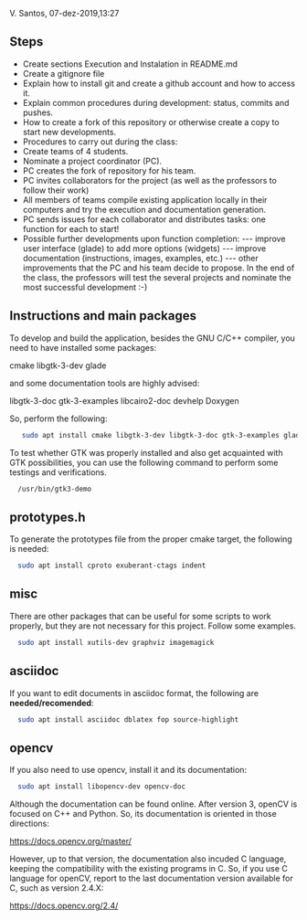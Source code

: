 V. Santos, 07-dez-2019,13:27

Steps
--------------------

 - Create sections Execution and Instalation in README.md
 - Create a gitignore file
 - Explain how to install git and create a github account and how to access it.
 - Explain common procedures during development: status, commits and pushes.
 - How to create a fork of this repository or otherwise create a copy to start new developments.
 - Procedures to carry out during the class:
 - Create teams of 4 students.
 - Nominate a project coordinator (PC).
 - PC creates the fork of repository for his team.
 - PC invites collaborators for the project (as well as the professors to follow their work)
 - All members of teams compile existing application locally in their computers and try the execution and documentation generation.
 - PC sends issues for each collaborator and distributes tasks: one function for each to start!
 - Possible further developments upon function completion:
--- improve user interface (glade) to add more options (widgets)
--- improve documentation (instructions, images, examples, etc.)
--- other improvements that the PC and his team decide to propose.
In the end of the class, the professors will test the several projects and nominate the most successful development :-)
 

Instructions and main packages
------------------------------
To develop and build the application, besides the GNU C/C++ compiler,
you need to have installed some packages:

  cmake
  libgtk-3-dev
  glade

and some documentation tools are highly advised:

   libgtk-3-doc
   gtk-3-examples
   libcairo2-doc
   devhelp
   Doxygen

So, perform the following:

```bash
   sudo apt install cmake libgtk-3-dev libgtk-3-doc gtk-3-examples glade libcairo2-doc devhelp doxygen doxygen-gui
```

To test whether GTK was properly installed and also get acquainted with GTK
possibilities, you can use the following command to perform some testings and
verifications.

```bash
  /usr/bin/gtk3-demo

```

prototypes.h
------------

To generate the prototypes file from the proper cmake target, the following is needed:

```bash
  sudo apt install cproto exuberant-ctags indent
```

misc
----
There are other packages that can be useful for some scripts to work 
properly, but they are not necessary for this project. Follow some examples.


```bash
  sudo apt install xutils-dev graphviz imagemagick
```

asciidoc
--------
If you want to edit documents in asciidoc format, the following are
**needed/recomended**:

```bash
  sudo apt install asciidoc dblatex fop source-highlight
```

opencv
------
If you also need to use opencv, install it and its documentation:

```bash
  sudo apt install libopencv-dev opencv-doc
```

Although the documentation can be found online.
After version 3, openCV is focused on C++ and Python. So, its documentation is
oriented in those directions:

  https://docs.opencv.org/master/

However, up to that version, the documentation also incuded C language, keeping
the compatibility with the existing programs in C. So, if you use C language
for openCV, report to the last documentation version available for C, such as
version 2.4.X:

  https://docs.opencv.org/2.4/




